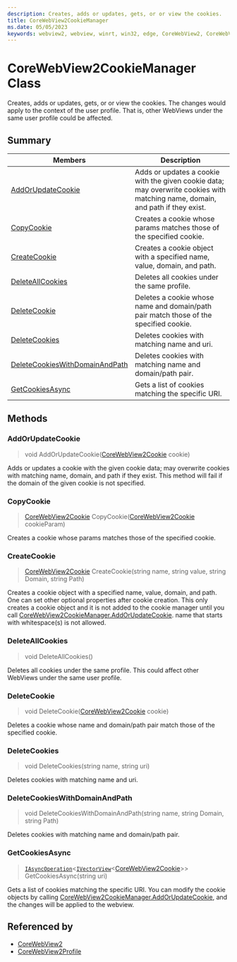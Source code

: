 ```yaml
---
description: Creates, adds or updates, gets, or or view the cookies.
title: CoreWebView2CookieManager
ms.date: 05/05/2023
keywords: webview2, webview, winrt, win32, edge, CoreWebView2, CoreWebView2Controller, browser control, edge html, CoreWebView2CookieManager
---
```


# CoreWebView2CookieManager Class



Creates, adds or updates, gets, or or view the cookies.
The changes would apply to the context of the user profile. That is, other WebViews under the same user profile could be affected.

## Summary

Members|Description
--|--
[AddOrUpdateCookie](#addorupdatecookie) | Adds or updates a cookie with the given cookie data; may overwrite cookies with matching name, domain, and path if they exist.
[CopyCookie](#copycookie) | Creates a cookie whose params matches those of the specified cookie.
[CreateCookie](#createcookie) | Creates a cookie object with a specified name, value, domain, and path.
[DeleteAllCookies](#deleteallcookies) | Deletes all cookies under the same profile.
[DeleteCookie](#deletecookie) | Deletes a cookie whose name and domain/path pair match those of the specified cookie.
[DeleteCookies](#deletecookies) | Deletes cookies with matching name and uri.
[DeleteCookiesWithDomainAndPath](#deletecookieswithdomainandpath) | Deletes cookies with matching name and domain/path pair.
[GetCookiesAsync](#getcookiesasync) | Gets a list of cookies matching the specific URI.



## Methods

### AddOrUpdateCookie

> void AddOrUpdateCookie([CoreWebView2Cookie](corewebview2cookie.md) cookie)

Adds or updates a cookie with the given cookie data; may overwrite cookies with matching name, domain, and path if they exist.
This method will fail if the domain of the given cookie is not specified.



### CopyCookie

> [CoreWebView2Cookie](corewebview2cookie.md) CopyCookie([CoreWebView2Cookie](corewebview2cookie.md) cookieParam)

Creates a cookie whose params matches those of the specified cookie.



### CreateCookie

> [CoreWebView2Cookie](corewebview2cookie.md) CreateCookie(string name, string value, string Domain, string Path)

Creates a cookie object with a specified name, value, domain, and path.
One can set other optional properties after cookie creation. This only creates a cookie object and it is not added to the cookie manager until you call [CoreWebView2CookieManager.AddOrUpdateCookie](corewebview2cookiemanager.md#addorupdatecookie). name that starts with whitespace(s) is not allowed.



### DeleteAllCookies

> void DeleteAllCookies()

Deletes all cookies under the same profile.
This could affect other WebViews under the same user profile.



### DeleteCookie

> void DeleteCookie([CoreWebView2Cookie](corewebview2cookie.md) cookie)

Deletes a cookie whose name and domain/path pair match those of the specified cookie.



### DeleteCookies

> void DeleteCookies(string name, string uri)

Deletes cookies with matching name and uri.



### DeleteCookiesWithDomainAndPath

> void DeleteCookiesWithDomainAndPath(string name, string Domain, string Path)

Deletes cookies with matching name and domain/path pair.



### GetCookiesAsync

> [`IAsyncOperation`](/uwp/api/Windows.Foundation.IAsyncOperation-1)&lt;[`IVectorView`](/uwp/api/Windows.Foundation.Collections.IVectorView-1)&lt;[CoreWebView2Cookie](corewebview2cookie.md)&gt;&gt; GetCookiesAsync(string uri)

Gets a list of cookies matching the specific URI.
You can modify the cookie objects by calling [CoreWebView2CookieManager.AddOrUpdateCookie](corewebview2cookiemanager.md#addorupdatecookie), and the changes will be applied to the webview.






## Referenced by

- [CoreWebView2](corewebview2.md)
- [CoreWebView2Profile](corewebview2profile.md)
